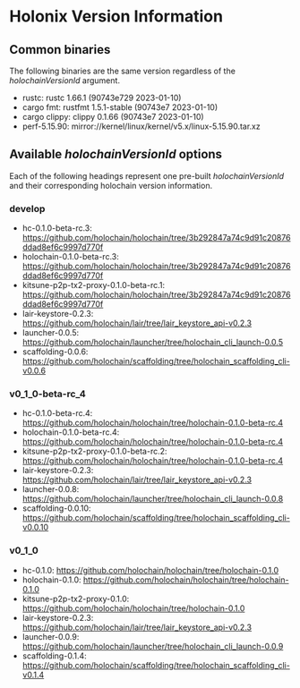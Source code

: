# Holonix Version Information

## Common binaries
The following binaries are the same version regardless of the _holochainVersionId_ argument.

- rustc: rustc 1.66.1 (90743e729 2023-01-10)
- cargo fmt: rustfmt 1.5.1-stable (90743e7 2023-01-10)
- cargo clippy: clippy 0.1.66 (90743e7 2023-01-10)
- perf-5.15.90: mirror://kernel/linux/kernel/v5.x/linux-5.15.90.tar.xz

## Available _holochainVersionId_ options
Each of the following headings represent one pre-built _holochainVersionId_ and their corresponding holochain version information.

### develop
- hc-0.1.0-beta-rc.3: https://github.com/holochain/holochain/tree/3b292847a74c9d91c20876ddad8ef6c9997d770f
- holochain-0.1.0-beta-rc.3: https://github.com/holochain/holochain/tree/3b292847a74c9d91c20876ddad8ef6c9997d770f
- kitsune-p2p-tx2-proxy-0.1.0-beta-rc.1: https://github.com/holochain/holochain/tree/3b292847a74c9d91c20876ddad8ef6c9997d770f
- lair-keystore-0.2.3: https://github.com/holochain/lair/tree/lair_keystore_api-v0.2.3
- launcher-0.0.5: https://github.com/holochain/launcher/tree/holochain_cli_launch-0.0.5
- scaffolding-0.0.6: https://github.com/holochain/scaffolding/tree/holochain_scaffolding_cli-v0.0.6

### v0_1_0-beta-rc_4
- hc-0.1.0-beta-rc.4: https://github.com/holochain/holochain/tree/holochain-0.1.0-beta-rc.4
- holochain-0.1.0-beta-rc.4: https://github.com/holochain/holochain/tree/holochain-0.1.0-beta-rc.4
- kitsune-p2p-tx2-proxy-0.1.0-beta-rc.2: https://github.com/holochain/holochain/tree/holochain-0.1.0-beta-rc.4
- lair-keystore-0.2.3: https://github.com/holochain/lair/tree/lair_keystore_api-v0.2.3
- launcher-0.0.8: https://github.com/holochain/launcher/tree/holochain_cli_launch-0.0.8
- scaffolding-0.0.10: https://github.com/holochain/scaffolding/tree/holochain_scaffolding_cli-v0.0.10

### v0_1_0
- hc-0.1.0: https://github.com/holochain/holochain/tree/holochain-0.1.0
- holochain-0.1.0: https://github.com/holochain/holochain/tree/holochain-0.1.0
- kitsune-p2p-tx2-proxy-0.1.0: https://github.com/holochain/holochain/tree/holochain-0.1.0
- lair-keystore-0.2.3: https://github.com/holochain/lair/tree/lair_keystore_api-v0.2.3
- launcher-0.0.9: https://github.com/holochain/launcher/tree/holochain_cli_launch-0.0.9
- scaffolding-0.1.4: https://github.com/holochain/scaffolding/tree/holochain_scaffolding_cli-v0.1.4
